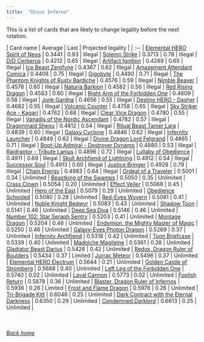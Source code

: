 ```yaml
---
title:  "Disco Inferno"
---
```


This is a list of cards that are likely to change legality before the next rotation.

| Card name | Average | Last | Projected legality |
| :-- |
[Elemental HERO Spirit of Neos](https://db.ygoprodeck.com/card/?search=Elemental%20HERO%20Spirit%20of%20Neos) | 0.3441 | 0.93 | Illegal |
[Solemn Strike](https://db.ygoprodeck.com/card/?search=Solemn%20Strike) | 0.3713 | 0.78 | Illegal |
[D/D Cerberus](https://db.ygoprodeck.com/card/?search=D/D%20Cerberus) | 0.4212 | 0.65 | Illegal |
[Artifact Ignition](https://db.ygoprodeck.com/card/?search=Artifact%20Ignition) | 0.4289 | 0.65 | Illegal |
[Ice Beast Zerofyne](https://db.ygoprodeck.com/card/?search=Ice%20Beast%20Zerofyne) | 0.4367 | 0.62 | Illegal |
[Amazement Attendant Comica](https://db.ygoprodeck.com/card/?search=Amazement%20Attendant%20Comica) | 0.4408 | 0.75 | Illegal |
[Gigobyte](https://db.ygoprodeck.com/card/?search=Gigobyte) | 0.4490 | 0.71 | Illegal |
[The Phantom Knights of Rusty Bardiche](https://db.ygoprodeck.com/card/?search=The%20Phantom%20Knights%20of%20Rusty%20Bardiche) | 0.4576 | 0.59 | Illegal |
[Nimble Beaver](https://db.ygoprodeck.com/card/?search=Nimble%20Beaver) | 0.4578 | 0.60 | Illegal |
[Naturia Barkion](https://db.ygoprodeck.com/card/?search=Naturia%20Barkion) | 0.4582 | 0.56 | Illegal |
[Red Rising Dragon](https://db.ygoprodeck.com/card/?search=Red%20Rising%20Dragon) | 0.4583 | 0.60 | Illegal |
[Right Arm of the Forbidden One](https://db.ygoprodeck.com/card/?search=Right%20Arm%20of%20the%20Forbidden%20One) | 0.4609 | 0.58 | Illegal |
[Junk Gardna](https://db.ygoprodeck.com/card/?search=Junk%20Gardna) | 0.4656 | 0.55 | Illegal |
[Destiny HERO - Dasher](https://db.ygoprodeck.com/card/?search=Destiny%20HERO%20-%20Dasher) | 0.4682 | 0.55 | Illegal |
[Volcanic Counter](https://db.ygoprodeck.com/card/?search=Volcanic%20Counter) | 0.4758 | 0.65 | Illegal |
[Sky Striker Ace - Kagari](https://db.ygoprodeck.com/card/?search=Sky%20Striker%20Ace%20-%20Kagari) | 0.4762 | 0.68 | Illegal |
[Clear Vice Dragon](https://db.ygoprodeck.com/card/?search=Clear%20Vice%20Dragon) | 0.4780 | 0.55 | Illegal |
[Vanadis of the Nordic Ascendant](https://db.ygoprodeck.com/card/?search=Vanadis%20of%20the%20Nordic%20Ascendant) | 0.4782 | 0.57 | Illegal |
[Dragonmaid Sheou](https://db.ygoprodeck.com/card/?search=Dragonmaid%20Sheou) | 0.4812 | 0.54 | Illegal |
[Ritual Beast Tamer Lara](https://db.ygoprodeck.com/card/?search=Ritual%20Beast%20Tamer%20Lara) | 0.4839 | 0.60 | Illegal |
[Galaxy Cyclone](https://db.ygoprodeck.com/card/?search=Galaxy%20Cyclone) | 0.4846 | 0.62 | Illegal |
[Infernity Launcher](https://db.ygoprodeck.com/card/?search=Infernity%20Launcher) | 0.4849 | 0.62 | Illegal |
[Divine Dragon Lord Felgrand](https://db.ygoprodeck.com/card/?search=Divine%20Dragon%20Lord%20Felgrand) | 0.4865 | 0.71 | Illegal |
[Boot-Up Admiral - Destroyer Dynamo](https://db.ygoprodeck.com/card/?search=Boot-Up%20Admiral%20-%20Destroyer%20Dynamo) | 0.4880 | 0.53 | Illegal |
[Raidraptor - Tribute Lanius](https://db.ygoprodeck.com/card/?search=Raidraptor%20-%20Tribute%20Lanius) | 0.4896 | 0.72 | Illegal |
[Lullaby of Obedience](https://db.ygoprodeck.com/card/?search=Lullaby%20of%20Obedience) | 0.4911 | 0.69 | Illegal |
[Skull Archfiend of Lightning](https://db.ygoprodeck.com/card/?search=Skull%20Archfiend%20of%20Lightning) | 0.4912 | 0.54 | Illegal |
[Successor Soul](https://db.ygoprodeck.com/card/?search=Successor%20Soul) | 0.4913 | 0.60 | Illegal |
[Justice Bringer](https://db.ygoprodeck.com/card/?search=Justice%20Bringer) | 0.4928 | 0.79 | Illegal |
[Chain Energy](https://db.ygoprodeck.com/card/?search=Chain%20Energy) | 0.4983 | 0.64 | Illegal |
[Ordeal of a Traveler](https://db.ygoprodeck.com/card/?search=Ordeal%20of%20a%20Traveler) | 0.5001 | 0.34 | Unlimited |
[Beastking of the Swamps](https://db.ygoprodeck.com/card/?search=Beastking%20of%20the%20Swamps) | 0.5050 | 0.35 | Unlimited |
[Crass Clown](https://db.ygoprodeck.com/card/?search=Crass%20Clown) | 0.5054 | 0.20 | Unlimited |
[Effect Veiler](https://db.ygoprodeck.com/card/?search=Effect%20Veiler) | 0.5068 | 0.45 | Unlimited |
[Hero of the East](https://db.ygoprodeck.com/card/?search=Hero%20of%20the%20East) | 0.5079 | 0.29 | Unlimited |
[Obedience Schooled](https://db.ygoprodeck.com/card/?search=Obedience%20Schooled) | 0.5080 | 0.28 | Unlimited |
[Red-Eyes Wyvern](https://db.ygoprodeck.com/card/?search=Red-Eyes%20Wyvern) | 0.5081 | 0.41 | Unlimited |
[Noble Knight Bedwyr](https://db.ygoprodeck.com/card/?search=Noble%20Knight%20Bedwyr) | 0.5083 | 0.43 | Unlimited |
[Shadow Toon](https://db.ygoprodeck.com/card/?search=Shadow%20Toon) | 0.5141 | 0.46 | Unlimited |
[Deep Sea Diva](https://db.ygoprodeck.com/card/?search=Deep%20Sea%20Diva) | 0.5146 | 0.46 | Unlimited |
[Number 102: Star Seraph Sentry](https://db.ygoprodeck.com/card/?search=Number%20102:%20Star%20Seraph%20Sentry) | 0.5203 | 0.41 | Unlimited |
[Montage Dragon](https://db.ygoprodeck.com/card/?search=Montage%20Dragon) | 0.5204 | 0.46 | Unlimited |
[Endymion, the Mighty Master of Magic](https://db.ygoprodeck.com/card/?search=Endymion,%20the%20Mighty%20Master%20of%20Magic) | 0.5250 | 0.46 | Unlimited |
[Galaxy-Eyes Photon Dragon](https://db.ygoprodeck.com/card/?search=Galaxy-Eyes%20Photon%20Dragon) | 0.5269 | 0.37 | Unlimited |
[Infernity Archfiend](https://db.ygoprodeck.com/card/?search=Infernity%20Archfiend) | 0.5318 | 0.42 | Unlimited |
[Toon Briefcase](https://db.ygoprodeck.com/card/?search=Toon%20Briefcase) | 0.5339 | 0.40 | Unlimited |
[Madolche Magileine](https://db.ygoprodeck.com/card/?search=Madolche%20Magileine) | 0.5361 | 0.38 | Unlimited |
[Gladiator Beast Darius](https://db.ygoprodeck.com/card/?search=Gladiator%20Beast%20Darius) | 0.5428 | 0.42 | Unlimited |
[Redox, Dragon Ruler of Boulders](https://db.ygoprodeck.com/card/?search=Redox,%20Dragon%20Ruler%20of%20Boulders) | 0.5434 | 0.37 | Limited |
[Jurrac Meteor](https://db.ygoprodeck.com/card/?search=Jurrac%20Meteor) | 0.5496 | 0.37 | Unlimited |
[Elemental HERO Electrum](https://db.ygoprodeck.com/card/?search=Elemental%20HERO%20Electrum) | 0.5644 | 0.21 | Unlimited |
[Golden Castle of Stromberg](https://db.ygoprodeck.com/card/?search=Golden%20Castle%20of%20Stromberg) | 0.5668 | 0.40 | Unlimited |
[Left Leg of the Forbidden One](https://db.ygoprodeck.com/card/?search=Left%20Leg%20of%20the%20Forbidden%20One) | 0.5740 | 0.02 | Unlimited |
[Laval Cannon](https://db.ygoprodeck.com/card/?search=Laval%20Cannon) | 0.5773 | 0.02 | Unlimited |
[Foolish Return](https://db.ygoprodeck.com/card/?search=Foolish%20Return) | 0.5878 | 0.36 | Unlimited |
[Blaster, Dragon Ruler of Infernos](https://db.ygoprodeck.com/card/?search=Blaster,%20Dragon%20Ruler%20of%20Infernos) | 0.5936 | 0.26 | Limited |
[Frost and Flame Dragon](https://db.ygoprodeck.com/card/?search=Frost%20and%20Flame%20Dragon) | 0.5978 | 0.26 | Unlimited |
[Tri-Brigade Kitt](https://db.ygoprodeck.com/card/?search=Tri-Brigade%20Kitt) | 0.6046 | 0.25 | Unlimited |
[Dark Contract with the Eternal Darkness](https://db.ygoprodeck.com/card/?search=Dark%20Contract%20with%20the%20Eternal%20Darkness) | 0.6350 | 0.29 | Unlimited |
[Condemned Darklord](https://db.ygoprodeck.com/card/?search=Condemned%20Darklord) | 0.6613 | 0.25 | Unlimited |

<br>

###### [Back home](index)
